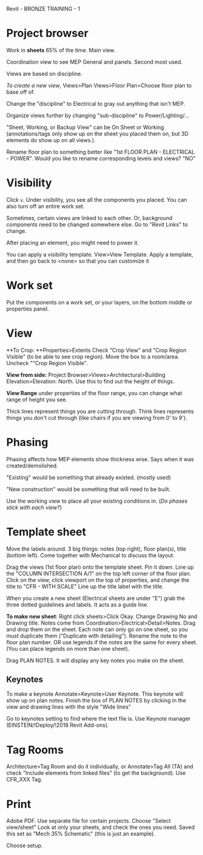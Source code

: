 Revit - BRONZE TRAINING - 1	

# Project browser

Work in **sheets** 65% of the time. Main view.

Coordination view to see MEP General and panels. Second most used.

Views are based on discipline.

*To create a new view*, Views>Plan Views>Floor Plan>Choose floor plan to base off of.

Change the "discipline" to Electrical to gray out anything that isn't MEP.

Organize views further by changing "sub-discipline" to Power/Lighting/...

"Sheet, Working, or Backup View" can be On Sheet or Working  (annotations/tags only show up on the sheet you placed them on, but 3D elements do show up on all views.).

Rename floor plan to something better like "1st FLOOR PLAN - ELECTRICAL - POWER". Would you like to rename corresponding levels and views? "NO"

# Visibility

Click `v`. Under visibility, you see all the components you placed. You can also turn off an entire work set.

Sometimes, certain views are linked to each other. Or, background components need to be changed somewhere else. Go to "Revit Links" to change.

After placing an element, you might need to power it.

You can apply a visibility template. View>View Template. Apply a template, and then go back to \<none> so that you can customize it

# Work set

Put the components on a work set, or your layers, on the bottom middle or properties panel.

# View

**To Crop: **Properties>Extents Check "Crop View" and "Crop Region Visible" (to be able to see crop region). Move the box to a room/area. Uncheck ""Crop Region Visible".

**View from side:** Project Browser>Views>Architectural>Building Elevation>Elevation: North. Use this to find out the height of things.

**View Range** under properties of the floor range, you can change what range of height you see. 

Thick lines represent things you are cutting through. Think lines represents things you don't cut through (like chairs if you are viewing from 0' to 9').

# Phasing

Phasing affects how MEP elements show thickness wise. Says when it was created/demolished.

"Existing" would be something that already existed. (mostly used)

"New construction" would be something that will need to be built.

Use the working view to place all your existing conditions in. (*Do phases stick with each view?*)

# Template sheet

Move the labels around. 3 big things: notes (top right), floor plan(s), title (bottom left). Come together with Mechanical to discuss the layout.

Drag the views (1st floor plan) onto the template sheet. Pin it down. Line up the "COLUMN INTERSECTION A/1" on the top left corner of the floor plan. Click on the view, click viewport on the top of properties, and change the title to "CFR - WITH SCALE" Line up the title label with the title.

When you create a new sheet (Electrical sheets are under "E") grab the three dotted guidelines and labels. It acts as a guide line.

**To make new sheet**: Right click sheets>Click Okay. Change Drawing No and Drawing title. Notes come from Coordination>Electrical>Detail>Notes. Drag and drop them on the sheet. Each note can only go on one sheet, so you must duplicate them ("Duplicate with detailing"). Rename the note to the floor plan number. OR use legends if the notes are the same for every sheet. (You can place legends on more than one sheet).

Drag PLAN NOTES. It will display any key notes you make on the sheet. 

## Keynotes

To make a keynote Annotate>Keynote>User Keynote. This keynote will show up on plan notes. Finish the box of PLAN NOTES by clicking in the view and drawing lines with the style "Wide lines"

Go to keynotes setting to find where the text file is. Use Keynote manager (EINSTEIN/!Deploy/!2018 Revit Add-ons). 

# Tag Rooms

Architecture>Tag Room and do it individually, or Annotate>Tag All (TA) and check "Include elements from linked files" (to get the background). Use CFR_XXX Tag. 

# Print

Adobe PDF. Use separate file for certain projects. Choose "Select view/sheet" Look at only your sheets, and check the ones you need. Saved this set as "Mech 35% Schematic" (this is just an example). 

Choose setup.

